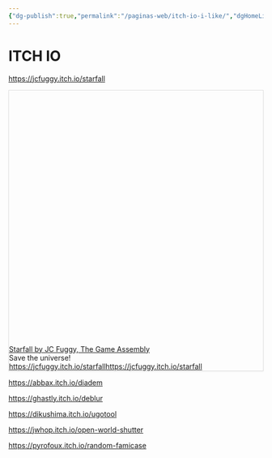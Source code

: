 ```yaml
---
{"dg-publish":true,"permalink":"/paginas-web/itch-io-i-like/","dgHomeLink":true,"dgPassFrontmatter":false}
---
```


# ITCH IO


https://jcfuggy.itch.io/starfall
<div
  style="
    border: 1px solid rgb(222, 222, 222);
    box-shadow: rgba(0, 0, 0, 0.06) 0px 1px 3px;
  "
>
  <div class="w __if _lc _sm _od _alsd _alcd _lh14 _xm _xi _ts _dm">
    <div class="wf">
      <div class="wc">
        <div class="e" style="padding-bottom: 100%">
          <div class="em">
            <a
              href="https://jcfuggy.itch.io/starfall"
              target="_blank"
              rel="noopener"
              data-do-not-bind-click
              class="c"
              style="
                background-image: url('https://img.itch.zone/aW1nLzkyMDk5NTAucG5n/original/lLywsW.png');
              "
            ></a>
          </div>
        </div>
      </div>
      <div class="wt">
        <div class="t _f0 _ffsa _fsn _fwn">
          <div class="th _f1p _fsn _fwb">
            <a href="https://jcfuggy.itch.io/starfall" target="_blank" rel="noopener" class="thl"
              >Starfall by JC Fuggy, The Game Assembly</a
            >
          </div>
          <div class="td">Save the universe!</div>
          <div class="tf _f1m">
            <div class="tc">
              <a href="https://jcfuggy.itch.io/starfall" target="_blank" rel="noopener" class="tw _f1m"
                ><span class="twt">https://jcfuggy.itch.io/starfall</span
                ><span class="twd">https://jcfuggy.itch.io/starfall</span></a
              >
            </div>
          </div>
        </div>
      </div>
    </div>
  </div>
</div>


https://abbax.itch.io/diadem

https://ghastly.itch.io/deblur

https://dikushima.itch.io/ugotool

https://jwhop.itch.io/open-world-shutter

https://pyrofoux.itch.io/random-famicase



